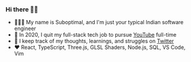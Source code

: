 ### Hi there 👋🏾
- 👨🏾‍💻 My name is Suboptimal, and I'm just your typical Indian software engineer
- 🎥 In 2020, I quit my full-stack tech job to pursue [YouTube](https://youtube.com/SuboptimalEng) full-time
- 🤔 I keep track of my thoughts, learnings, and struggles on [Twitter](https://twitter.com/SuboptimalEng)
- ❤️ React, TypeScript, Three.js, GLSL Shaders, Node.js, SQL, VS Code, Vim
